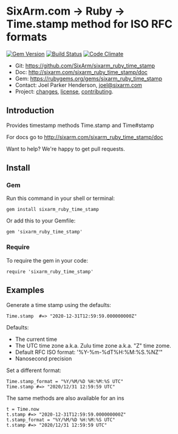 # SixArm.com → Ruby → <br> Time.stamp method for ISO RFC formats

<!--header-open-->

[![Gem Version](https://badge.fury.io/rb/sixarm_ruby_time_stamp.svg)](http://badge.fury.io/rb/sixarm_ruby_time_stamp)
[![Build Status](https://travis-ci.org/SixArm/sixarm_ruby_time_stamp.png)](https://travis-ci.org/SixArm/sixarm_ruby_time_stamp)
[![Code Climate](https://api.codeclimate.com/v1/badges/f6a1b785a22692ac6a92/maintainability)](https://codeclimate.com/github/SixArm/sixarm_ruby_time_stamp/maintainability)

* Git: <https://github.com/SixArm/sixarm_ruby_time_stamp>
* Doc: <http://sixarm.com/sixarm_ruby_time_stamp/doc>
* Gem: <https://rubygems.org/gems/sixarm_ruby_time_stamp>
* Contact: Joel Parker Henderson, <joel@sixarm.com>
* Project: [changes](CHANGES.md), [license](LICENSE.md), [contributing](CONTRIBUTING.md).

<!--header-shut-->

## Introduction

Provides timestamp methods Time.stamp and Time#stamp

For docs go to <http://sixarm.com/sixarm_ruby_time_stamp/doc>

Want to help? We're happy to get pull requests.


<!--install-open-->

## Install

### Gem

Run this command in your shell or terminal:

    gem install sixarm_ruby_time_stamp

Or add this to your Gemfile:

    gem 'sixarm_ruby_time_stamp'

### Require

To require the gem in your code:

    require 'sixarm_ruby_time_stamp'

<!--install-shut-->


## Examples

Generate a time stamp using the defaults:

    Time.stamp  #=> "2020-12-31T12:59:59.000000000Z"

Defaults:

  * The current time
  * The UTC time zone a.k.a. Zulu time zone a.k.a. "Z" time zome.
  * Default RFC ISO format: '%Y-%m-%dT%H:%M:%S.%NZ'"
  * Nanosecond precision

Set a different format:

    Time.stamp_format = "%Y/%M/%D %H:%M:%S UTC"
    Time.stamp #=> "2020/12/31 12:59:59 UTC"

The same methods are also available for an ins

    t = Time.now
    t.stamp #=> "2020-12-31T12:59:59.000000000Z"
    t.stamp_format = "%Y/%M/%D %H:%M:%S UTC"
    t.stamp #=> "2020/12/31 12:59:59 UTC"
